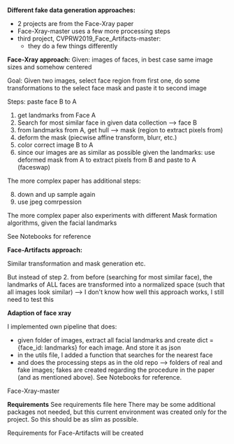 **Different fake data generation approaches:**
- 2 projects are from the Face-Xray paper
- Face-Xray-master uses a few more processing steps
- third project, CVPRW2019_Face_Artifacts-master:
    - they do a few things differently

**Face-Xray approach:**
Given: images of faces, in best case same image sizes and somehow centered

Goal: Given two images, select face region from first one, do some transformations to the select face mask and paste it to second image

Steps: paste face B to A
1. get landmarks from Face A
2. Search for most similar face in given data collection --> face B
3. from landmarks from A, get hull --> mask (region to extract pixels from)
4. deform the mask (piecwise affine transform, blurr, etc.)
5. color correct image B to A
7. since our images are as similar as possible given the landmarks: use deformed mask from A to extract pixels from B and paste to A (faceswap)

The more complex paper has additional steps:

8. down and up sample again
9. use jpeg comrpession

The more complex paper also experiments with different Mask formation algorithms, given the facial landmarks

See Notebooks for reference

**Face-Artifacts approach:**

Similar transformation and mask generation etc.

But instead of step 2. from before (searching for most similar face), the landmarks of ALL faces are transformed into a normalized space (such that all images look similar)
--> I don't know how well this approach works, I still need to test this

**Adaption of face xray**

I implemented own pipeline that does:
- given folder of images, extract all facial landmarks and create dict = {face_id: landmarks} for each image. And store it as json
- in the utils file, I added a function that searches for the nearest face
- and does the processing steps as in the old repo
--> folders of real and fake images; fakes are created regarding the procedure in the paper (and as mentioned above). See Notebooks for reference.

Face-Xray-master


**Requirements**
See requirements file here
There may be some additional packages not needed, but this current environment was created only for the project. So this should be as slim as possible.


Requirements for Face-Artifacts will be created
